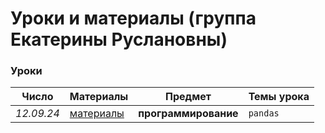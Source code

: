 # Уроки и материалы (группа Екатерины Руслановны)

### Уроки

| **Число**  | **Материалы** | **Предмет** | **Темы урока** |
|----------|-------------|--------------|--------------|
| _12.09.24_ | [материалы](https://colab.research.google.com/drive/1kAQ4x1Vg_BxajR0yRPEvRb7RxkEGK9hP?usp=sharing) | **программирование** | `pandas` |
